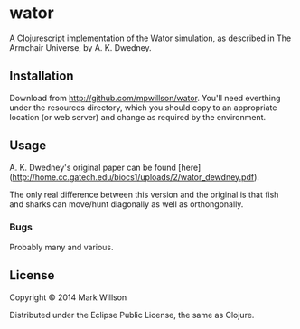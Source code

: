 # wator

A Clojurescript implementation of the Wator simulation, as described
in The Armchair Universe, by A. K. Dwedney.

## Installation

Download from http://github.com/mpwillson/wator.  You'll need
everthing under the resources directory, which you should copy to an
appropriate location (or web server) and change as required by the
environment.

## Usage

A. K. Dwedney's original paper can be found [here]
(http://home.cc.gatech.edu/biocs1/uploads/2/wator_dewdney.pdf).

The only real difference between this version and the original is that
fish and sharks can move/hunt diagonally as well as orthongonally.

### Bugs

Probably many and various.

## License

Copyright © 2014 Mark Willson

Distributed under the Eclipse Public License, the same as Clojure.
